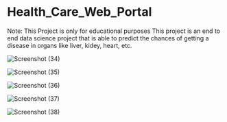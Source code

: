 # Health_Care_Web_Portal
Note: This Project is only for educational purposes
This project is an end to end data science project that is able to predict the chances of getting a disease in organs like liver, kidey, heart, etc.



![Screenshot (34)](https://user-images.githubusercontent.com/63738852/103192150-a493af80-48fd-11eb-8b39-07e0b47187a2.png)


![Screenshot (35)](https://user-images.githubusercontent.com/63738852/103192152-a5c4dc80-48fd-11eb-94aa-938be330eb9a.png)


![Screenshot (36)](https://user-images.githubusercontent.com/63738852/103192157-a9586380-48fd-11eb-87c3-2a504eb7f8f3.png)


![Screenshot (37)](https://user-images.githubusercontent.com/63738852/103192160-aa899080-48fd-11eb-9789-9e10b4f4be28.png)


![Screenshot (38)](https://user-images.githubusercontent.com/63738852/103192161-ac535400-48fd-11eb-8dc7-5dbad67f1409.png)

